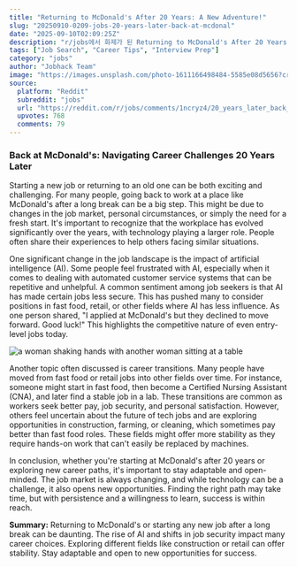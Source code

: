 ```yaml
---
title: "Returning to McDonald's After 20 Years: A New Adventure!"
slug: "20250910-0209-jobs-20-years-later-back-at-mcdonal"
date: "2025-09-10T02:09:25Z"
description: "r/jobs에서 화제가 된 Returning to McDonald's After 20 Years: A New Adventure!에 대한 깊이 있는 분석과 인사이트"
tags: ["Job Search", "Career Tips", "Interview Prep"]
category: "jobs"
author: "Jobhack Team"
image: "https://images.unsplash.com/photo-1611166498484-5585e08d5656?crop=entropy&cs=tinysrgb&fit=max&fm=jpg&ixid=M3w3OTU0NDF8MHwxfHNlYXJjaHwzNXx8am9iJTIwc2VhcmNofGVufDF8MHx8fDE3NTc0NzAxNTV8MA&ixlib=rb-4.1.0&q=80&w=1080"
source:
  platform: "Reddit"
  subreddit: "jobs"
  url: "https://reddit.com/r/jobs/comments/1ncryz4/20_years_later_back_at_mcdonalds_wish_me_luck/"
  upvotes: 768
  comments: 79
---
```


### Back at McDonald's: Navigating Career Challenges 20 Years Later

Starting a new job or returning to an old one can be both exciting and challenging. For many people, going back to work at a place like McDonald's after a long break can be a big step. This might be due to changes in the job market, personal circumstances, or simply the need for a fresh start. It's important to recognize that the workplace has evolved significantly over the years, with technology playing a larger role. People often share their experiences to help others facing similar situations.

One significant change in the job landscape is the impact of artificial intelligence (AI). Some people feel frustrated with AI, especially when it comes to dealing with automated customer service systems that can be repetitive and unhelpful. A common sentiment among job seekers is that AI has made certain jobs less secure. This has pushed many to consider positions in fast food, retail, or other fields where AI has less influence. As one person shared, "I applied at McDonald's but they declined to move forward. Good luck!" This highlights the competitive nature of even entry-level jobs today.

![a woman shaking hands with another woman sitting at a table](https://images.unsplash.com/photo-1698047682091-782b1e5c6536?crop=entropy&cs=tinysrgb&fit=max&fm=jpg&ixid=M3w3OTU0NDF8MHwxfHNlYXJjaHwyMHx8Y2FyZWVyfGVufDF8MHx8fDE3NTc0NzAxNTZ8MA&ixlib=rb-4.1.0&q=80&w=1080)

Another topic often discussed is career transitions. Many people have moved from fast food or retail jobs into other fields over time. For instance, someone might start in fast food, then become a Certified Nursing Assistant (CNA), and later find a stable job in a lab. These transitions are common as workers seek better pay, job security, and personal satisfaction. However, others feel uncertain about the future of tech jobs and are exploring opportunities in construction, farming, or cleaning, which sometimes pay better than fast food roles. These fields might offer more stability as they require hands-on work that can't easily be replaced by machines.

In conclusion, whether you're starting at McDonald's after 20 years or exploring new career paths, it's important to stay adaptable and open-minded. The job market is always changing, and while technology can be a challenge, it also opens new opportunities. Finding the right path may take time, but with persistence and a willingness to learn, success is within reach.

**Summary:** Returning to McDonald's or starting any new job after a long break can be daunting. The rise of AI and shifts in job security impact many career choices. Exploring different fields like construction or retail can offer stability. Stay adaptable and open to new opportunities for success.
